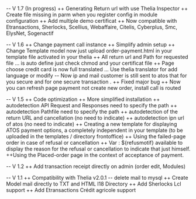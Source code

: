 -- V 1.7 (In progress)
++ Generating Return url with use Thelia Inspector
++ Create file missing in parm when you register config in module configuration
++ Add multiple demo certificat 
++ Now compatible with Etransactions, Sherlocks, Scellius, Webaffaire, Citelis, Cyberplus, Smc, ElysNet, Sogenactif

-- V 1.6
++ Change payment call instance
++ Simplify admin setup
++ Change Template model now just upload order-payment.html in your template file activated in your thelia
++ All return url and Path for requested file ... is auto define just check chmod and your certificat file
++ Page choose credit card is now full translated ... Use thelia translator for add language or modify
-- Now ip and mail customer is still sent to atos that for you secure and for one secure transaction .
++ Fixed major bug
++ Now you can refresh page payment not create new order, install call is routed

-- V 1.5
++ Code optimization 
++ More simplified installation 
++ autodetection API Request and Responses need to specify the path 
++ autodetection Pathfile need to specify the path 
++ autodetection of the return URL and cancellation (no need to indicate) 
++ autodetection ipn url of atos (no need to indicate) 
++ Creating a new template for displaying ATOS payment options, a completely independent in your template (to be uploaded in the templates / directory frontoffice) 
++ Using the failed-page order in case of refusal or cancellation 
++ Var : ${refusmotif} available to display the reason for the refusal or cancellation to indicate that just himself. 
++Using the Placed-order page  in the context of acceptance of payment. 

-- V 1.2
++ Add transaction receipt directly on admin (order edit, Modules)


-- V 1.1
++ Compatibility with Thelia v2.0.1
-- delete mail to mysql
++ Create Model mail directly to TXT and HTML I18 Directory
++ Add Sherlocks Lcl support
++ Add Etransactions Crédit agricole support

